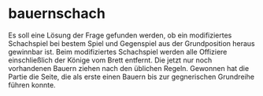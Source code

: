 # bauernschach

Es soll eine Lösung der Frage gefunden werden, ob ein modifiziertes Schachspiel bei bestem Spiel und Gegenspiel aus der Grundposition heraus gewinnbar ist. Beim modifiziertes Schachspiel werden alle Offiziere einschließlich der Könige vom Brett entfernt. Die jetzt nur noch vorhandenen Bauern ziehen nach den üblichen Regeln. Gewonnen hat die Partie die Seite, die als erste einen Bauern bis zur gegnerischen Grundreihe führen konnte.
